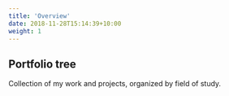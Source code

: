 ```yaml
---
title: 'Overview'
date: 2018-11-28T15:14:39+10:00
weight: 1
---
```


## Portfolio tree

 Collection of my work and projects, organized by field of study.
